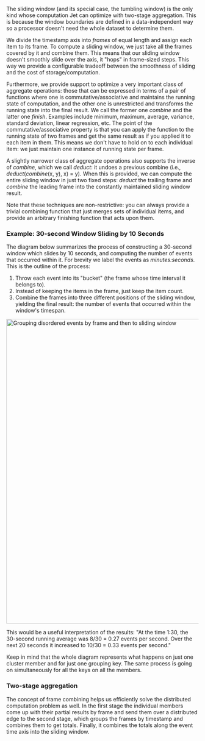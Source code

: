 The sliding window (and its special case, the tumbling window) is the only kind whose computation Jet can optimize with two-stage aggregation. This is because the window boundaries are defined in a data-independent way so a processor doesn't need the whole dataset to determine them.

We divide the timestamp axis into _frames_ of equal length and assign each item to its frame. To compute a sliding window, we just take all the frames covered by it and combine them. This means that our sliding window doesn't smoothly slide over the axis, it "hops" in frame-sized steps. This way we provide a configurable tradeoff between the smoothness of sliding and the cost of storage/computation.

Furthermore, we provide support to optimize a very important class of
aggregate operations: those that can be expressed in terms of a pair of
functions where one is commutative/associative and maintains the running
state of computation, and the other one is unrestricted and transforms
the running state into the final result. We call the former one
_combine_ and the latter one _finish_. Examples include minimum,
maximum, average, variance, standard deviation, linear regression, etc.
The point of the commutative/associative property is that you can apply
the function to the running state of two frames and get the same result
as if you applied it to each item in them. This means we don't have to
hold on to each individual item: we just maintain one instance of
running state per frame.

A slightly narrower class of aggregate operations also supports the
inverse of _combine_, which we call _deduct_: it undoes a previous
combine (i.e., _deduct_(_combine_(x, y), x) = y). When this is provided,
we can compute the entire sliding window in just two fixed steps:
_deduct_ the trailing frame and _combine_ the leading frame into the
constantly maintained sliding window result.

Note that these techniques are non-restrictive: you can always provide a
trivial combining function that just merges sets of individual items,
and provide an arbitrary finishing function that acts upon them.

### Example: 30-second Window Sliding by 10 Seconds

The diagram below summarizes the process of constructing a 30-second
window which slides by 10 seconds, and computing the number of events
that occurred within it. For brevity we label the events as
_minutes:seconds_. This is the outline of the process:

1. Throw each event into its "bucket" (the frame whose time interval it
belongs to).
2. Instead of keeping the items in the frame, just keep the item count.
3. Combine the frames into three different positions of the sliding 
window, yielding the final result: the number of events that occurred 
within the window's timespan.

<img alt="Grouping disordered events by frame and then to sliding window" 
    src="../images/windowing-frames.png"
    width="800"/>

This would be a useful interpretation of the results: "At the time 1:30,
the 30-second running average was 8/30 = 0.27 events per second. Over
the next 20 seconds it increased to 10/30 = 0.33 events per second."

Keep in mind that the whole diagram represents what happens on just one
cluster member and for just one grouping key. The same process is going
on simultaneously for all the keys on all the members.

### Two-stage aggregation

The concept of frame combining helps us efficiently solve the
distributed computation problem as well. In the first stage the
individual members come up with their partial results by frame and
send them over a distributed edge to the second stage, which groups the
frames by timestamp and combines them to get totals. Finally, it
combines the totals along the event time axis into the sliding window.
